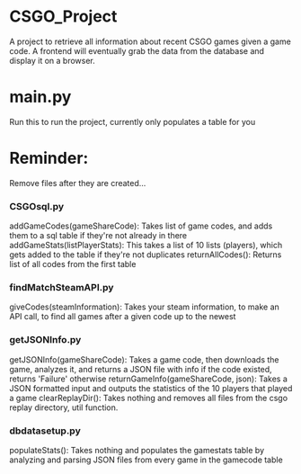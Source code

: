 # CSGO_Project
A project to retrieve all information about recent CSGO games given a game code. A frontend will eventually grab the data from the database and display it on a browser.

# main.py
Run this to run the project, currently only populates a table for you



# Reminder:
Remove files after they are created...

### CSGOsql.py 
addGameCodes(gameShareCode): Takes list of game codes, and adds them to a sql table if they're not already in there
addGameStats(listPlayerStats): This takes a list of 10 lists (players), which gets added to the table if they're not duplicates
returnAllCodes(): Returns list of all codes from the first table

### findMatchSteamAPI.py
giveCodes(steamInformation): Takes your steam information, to make an API call, to find all games after a given code up to the newest

### getJSONInfo.py
getJSONInfo(gameShareCode): Takes a game code, then downloads the game, analyzes it, and returns a JSON file with info if the code existed, returns 'Failure' otherwise
returnGameInfo(gameShareCode, json): Takes a JSON formatted input and outputs the statistics of the 10 players that played a game
clearReplayDir(): Takes nothing and removes all files from the csgo replay directory, util function.

### dbdatasetup.py
populateStats(): Takes nothing and populates the gamestats table by analyzing and parsing JSON files from every game in the gamecode table



